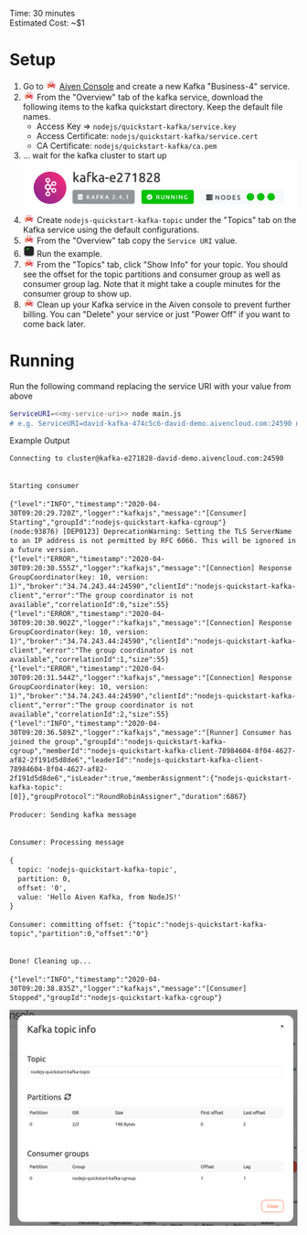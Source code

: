 Time: 30 minutes \
Estimated Cost: ~\$1

# Setup

1. Go to ![rapu][rapu] [Aiven Console](https://console.aiven.io) and create a new Kafka "Business-4" service.
1. ![rapu][rapu] From the "Overview" tab of the kafka service, download the following items to the kafka quickstart directory. Keep the default file names.
   - Access Key => `nodejs/quickstart-kafka/service.key`
   - Access Certificate: `nodejs/quickstart-kafka/service.cert`
   - CA Certificate: `nodejs/quickstart-kafka/ca.pem`
1. ... wait for the kafka cluster to start up ![Healthy Cluster](./healthy_cluster.png)
1. ![rapu][rapu] Create `nodejs-quickstart-kafka-topic` under the "Topics" tab on the Kafka service using the default configurations.
1. ![rapu][rapu] From the "Overview" tab copy the `Service URI` value.
1. ![terminal][terminal] Run the example.
1. ![rapu][rapu] From the "Topics" tab, click "Show Info" for your topic. You should see the offset for the topic partitions and consumer group as well as consumer group lag. Note that it might take a couple minutes for the consumer group to show up.
1. ![rapu][rapu] Clean up your Kafka service in the Aiven console to prevent further billing. You can "Delete" your service or just "Power Off" if you want to come back later.

# Running

Run the following command replacing the service URI with your value from above

```sh
ServiceURI=<<my-service-uri>> node main.js
# e.g. ServiceURI=david-kafka-474c5c6-david-demo.aivencloud.com:24590 node main.js
```

Example Output

```
Connecting to cluster@kafka-e271828-david-demo.aivencloud.com:24590


Starting consumer

{"level":"INFO","timestamp":"2020-04-30T09:20:29.720Z","logger":"kafkajs","message":"[Consumer] Starting","groupId":"nodejs-quickstart-kafka-cgroup"}
(node:93876) [DEP0123] DeprecationWarning: Setting the TLS ServerName to an IP address is not permitted by RFC 6066. This will be ignored in a future version.
{"level":"ERROR","timestamp":"2020-04-30T09:20:30.555Z","logger":"kafkajs","message":"[Connection] Response GroupCoordinator(key: 10, version: 1)","broker":"34.74.243.44:24590","clientId":"nodejs-quickstart-kafka-client","error":"The group coordinator is not available","correlationId":0,"size":55}
{"level":"ERROR","timestamp":"2020-04-30T09:20:30.902Z","logger":"kafkajs","message":"[Connection] Response GroupCoordinator(key: 10, version: 1)","broker":"34.74.243.44:24590","clientId":"nodejs-quickstart-kafka-client","error":"The group coordinator is not available","correlationId":1,"size":55}
{"level":"ERROR","timestamp":"2020-04-30T09:20:31.544Z","logger":"kafkajs","message":"[Connection] Response GroupCoordinator(key: 10, version: 1)","broker":"34.74.243.44:24590","clientId":"nodejs-quickstart-kafka-client","error":"The group coordinator is not available","correlationId":2,"size":55}
{"level":"INFO","timestamp":"2020-04-30T09:20:36.589Z","logger":"kafkajs","message":"[Runner] Consumer has joined the group","groupId":"nodejs-quickstart-kafka-cgroup","memberId":"nodejs-quickstart-kafka-client-78984604-8f04-4627-af82-2f191d5d8de6","leaderId":"nodejs-quickstart-kafka-client-78984604-8f04-4627-af82-2f191d5d8de6","isLeader":true,"memberAssignment":{"nodejs-quickstart-kafka-topic":[0]},"groupProtocol":"RoundRobinAssigner","duration":6867}

Producer: Sending kafka message


Consumer: Processing message

{
  topic: 'nodejs-quickstart-kafka-topic',
  partition: 0,
  offset: '0',
  value: 'Hello Aiven Kafka, from NodeJS!'
}

Consumer: committing offset: {"topic":"nodejs-quickstart-kafka-topic","partition":0,"offset":"0"}


Done! Cleaning up...

{"level":"INFO","timestamp":"2020-04-30T09:20:38.835Z","logger":"kafkajs","message":"[Consumer] Stopped","groupId":"nodejs-quickstart-kafka-cgroup"}
```

![Topic Info](./topic_info.png)

[rapu]: ../../assets/rapu.png 'Rapu Icon'
[terminal]: ../../assets/terminal.png 'Terminal Icon'
